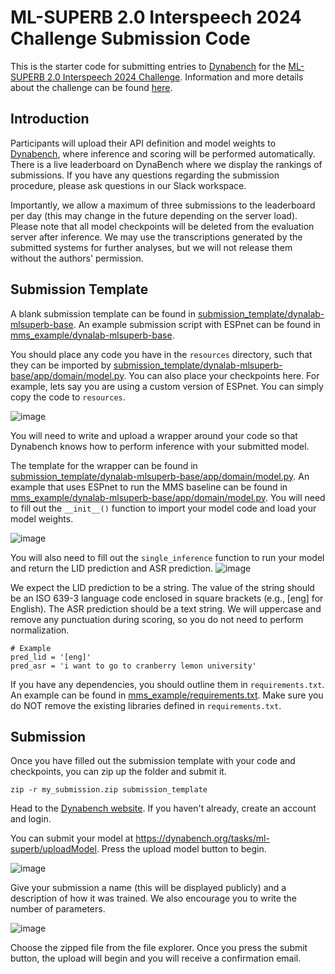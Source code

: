 # ML-SUPERB 2.0 Interspeech 2024 Challenge Submission Code

This is the starter code for submitting entries to [Dynabench](https://dynabench.org/tasks/ml-superb) for the [ML-SUPERB 2.0 Interspeech 2024 Challenge](https://multilingual.superbbenchmark.org/).
Information and more details about the challenge can be found [here](https://multilingual.superbbenchmark.org/challenge-interspeech2025/challenge_overview).

## Introduction

Participants will upload their API definition and model weights to [Dynabench](https://dynabench.org/tasks/ml-superb), where inference and scoring will be performed automatically. There is a live leaderboard on DynaBench where we display the rankings of submissions. If you have any questions regarding the submission procedure, please ask questions in our Slack workspace.

Importantly, we allow a maximum of three submissions to the leaderboard per day (this may change in the future depending on the server load). Please note that all model checkpoints will be deleted from the evaluation server after inference. We may use the transcriptions generated by the submitted systems for further analyses, but we will not release them without the authors' permission.

## Submission Template

A blank submission template can be found in [submission_template/dynalab-mlsuperb-base](submission_template/dynalab-mlsuperb-base).
An example submission script with ESPnet can be found in [mms_example/dynalab-mlsuperb-base](mms_example/dynalab-mlsuperb-base).

You should place any code you have in the `resources` directory, such that they can be imported by [submission_template/dynalab-mlsuperb-base/app/domain/model.py](submission_template/dynalab-mlsuperb-base/app/domain/model.py).
You can also place your checkpoints here.
For example, lets say you are using a custom version of ESPnet. You can simply copy the code to `resources`.

![image](https://github.com/user-attachments/assets/92711c5c-698e-482d-80d3-6d2463c81f95)


You will need to write and upload a wrapper around your code so that Dynabench knows how to perform inference with your submitted model.

The template for the wrapper can be found in [submission_template/dynalab-mlsuperb-base/app/domain/model.py](submission_template/dynalab-mlsuperb-base/app/domain/model.py).
An example that uses ESPnet to run the MMS baseline can be found in [mms_example/dynalab-mlsuperb-base/app/domain/model.py](mms_example/dynalab-mlsuperb-base/app/domain/model.py).
You will need to fill out the `__init__()` function to import your model code and load your model weights.

![image](https://github.com/user-attachments/assets/70131764-098b-4f92-9e7a-4c13fc1974ce)

You will also need to fill out the `single_inference` function to run your model and return the LID prediction and ASR prediction.
![image](https://github.com/user-attachments/assets/0dd27aaf-6522-4c18-b49b-e2b310c287f7)

We expect the LID prediction to be a string. The value of the string should be an ISO 639-3 language code enclosed in square brackets (e.g., [eng] for English).
The ASR prediction should be a text string. We will uppercase and remove any punctuation during scoring, so you do not need to perform normalization.

```
# Example
pred_lid = '[eng]'
pred_asr = 'i want to go to cranberry lemon university'
```

If you have any dependencies, you should outline them in `requirements.txt`. An example can be found in [mms_example/requirements.txt](mms_example/requirements.txt ).
Make sure you do NOT remove the existing libraries defined in `requirements.txt`.

## Submission

Once you have filled out the submission template with your code and checkpoints, you can zip up the folder and submit it.
```
zip -r my_submission.zip submission_template
```

Head to the [Dynabench website](https://dynabench.org/). If you haven't already, create an account and login.

You can submit your model at https://dynabench.org/tasks/ml-superb/uploadModel. Press the upload model button to begin.

![image](https://github.com/user-attachments/assets/8b60e302-4000-4cbb-8c27-c4bf8c2f2df3)

Give your submission a name (this will be displayed publicly) and a description of how it was trained. We also encourage you to write the number of parameters.

![image](https://github.com/user-attachments/assets/9640f902-e4c9-4838-a5dd-03ea6d4edbae)

Choose the zipped file from the file explorer. Once you press the submit button, the upload will begin and you will receive a confirmation email.
